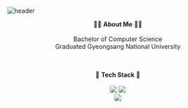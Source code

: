![header](https://capsule-render.vercel.app/api?type=waving&color=B2EBF4&height=230&section=header&text=Welcome!&fontSize=70&animation=fadeIn&fontColor=FFFFFF&fontAlignY=38&descAlignY=51&descAlign=65)

<div align=center>
👨‍💻 <b>About Me</b> 👨‍💻<br><br>
Bachelor of Computer Science<br>
Graduated Gyeongsang National University<br><br><br>

🚀 <b>Tech Stack</b> 🚀<br><br>
<img src="https://img.shields.io/badge/Python-007396?style=flat-square"/>
<img src="https://img.shields.io/badge/Java-FF6550?style=flat-square"/><br>
<img src="https://img.shields.io/badge/Android Studio-3DDC84?style=flat-square"/>
</div>
